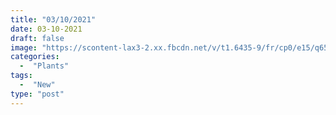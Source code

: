 ```yaml
---
title: "03/10/2021"
date: 03-10-2021
draft: false
image: "https://scontent-lax3-2.xx.fbcdn.net/v/t1.6435-9/fr/cp0/e15/q65/159273483_10158828941362419_1129423914449315891_n.jpg?_nc_cat=107&ccb=1-3&_nc_sid=dd9801&_nc_ohc=3RGJdwv2EdsAX-MqEEl&_nc_ht=scontent-lax3-2.xx&tp=14&oh=ebbb572e091fe3046be973a376427b05&oe=60E0DB70"
categories:
  -  "Plants"
tags:
  -  "New"
type: "post"
---
```


